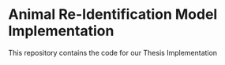# Animal Re-Identification Model Implementation
This repository contains the code for our Thesis Implementation
